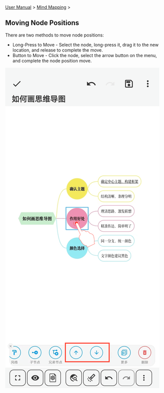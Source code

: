 [User Manual](/dragonnest/drawnote/manual/en) > [Mind Mapping](/dragonnest/drawnote/manual/en/mind_mapping) >

Moving Node Positions
---

There are two methods to move node positions:

- Long-Press to Move - Select the node, long-press it, drag it to the new location, and release to complete the move.
- Button to Move - Click the node, select the arrow button on the menu, and complete the node position move.

![Move Node Positions](imgs/move_node_position.png)